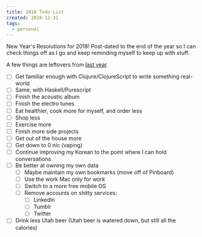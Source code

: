 ```yaml
---
title: 2018 Todo List
created: 2018-12-31
tags:
  - personal
---
```


New Year's Resolutions for 2018! Post-dated to the end of the year so I can
check things off as I go and keep reminding myself to keep up with stuff.

A few things are leftovers from [last
year](http://zacanger.com/blog/posts/new-years-resolutions/).

* [ ] Get familiar enough with Clojure/ClojureScript to write something real-world
* [ ] Same, with Haskell/Purescript
* [ ] Finish the acoustic album
* [ ] Finish the electro tunes
* [ ] Eat healthier, cook more for myself, and order less
* [ ] Shop less
* [ ] Exercise more
* [ ] Finish more side projects
* [ ] Get out of the house more
* [ ] Get down to 0 nic (vaping)
* [ ] Continue improving my Korean to the point where I can hold conversations
* [ ] Be better at owning my own data
  * [ ] Maybe maintain my own bookmarks (move off of Pinboard)
  * [ ] Use the work Mac only for work
  * [ ] Switch to a more free mobile OS
  * [ ] Remove accounts on shitty services:
    * [ ] LinkedIn
    * [ ] Tumblr
    * [ ] Twitter
* [ ] Drink less Utah beer (Utah beer is watered down, but still all the
  calories)
